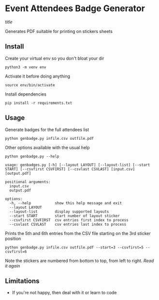 # Event Attendees Badge Generator 

$title$

Generates PDF suitable for printing on stickers sheets

## Install

Create your virtual env so you don't bloat your dir

    python3 -m venv env

Activate it before doing anything

    source env/bin/activate

Install dependencies

    pip install -r requirements.txt

## Usage

Generate badges for the full attendees list

    python genbadge.py infile.csv outfile.pdf

Other options available with the usual help

    python genbadge.py --help

    usage: genbadges.py [-h] [--layout LAYOUT] [--layout-list] [--start START] [--csvfirst CSVFIRST] [--csvlast CSVLAST] [input.csv] [output.pdf]

    positional arguments:
      input.csv
      output.pdf

    options:
      -h, --help           show this help message and exit
      --layout LAYOUT
      --layout-list        display supported layouts
      --start START        start number of layout sticker
      --csvfirst CSVFIRST  csv entries first index to process
      --csvlast CSVLAST    csv entries last index to process


Prints the 5th and 6th entries from the CSV file starting on the 3rd sticker position

    python genbadge.py infile.csv outfile.pdf --start=3 --csvfirst=5 --csvfirst=6

Note the stickers are numbered from bottom to top, from left to right. *Read it again*

## Limitations

 - If you're not happy, then deal with it or learn to code



